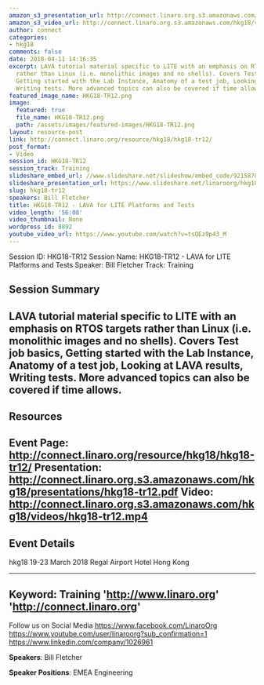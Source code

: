 ```yaml
---
amazon_s3_presentation_url: http://connect.linaro.org.s3.amazonaws.com/hkg18/presentations/hkg18-tr12.pdf
amazon_s3_video_url: http://connect.linaro.org.s3.amazonaws.com/hkg18/videos/hkg18-tr12.mp4
author: connect
categories:
- hkg18
comments: false
date: 2018-04-11 14:16:35
excerpt: LAVA tutorial material specific to LITE with an emphasis on RTOS targets
  rather than Linux (i.e. monolithic images and no shells). Covers Test job basics,
  Getting started with the Lab Instance, Anatomy of a test job, Looking at LAVA results,
  Writing tests. More advanced topics can also be covered if time allows.
featured_image_name: HKG18-TR12.png
image:
  featured: true
  file_name: HKG18-TR12.png
  path: /assets/images/featured-images/HKG18-TR12.png
layout: resource-post
link: http://connect.linaro.org/resource/hkg18/hkg18-tr12/
post_format:
- Video
session_id: HKG18-TR12
session_track: Training
slideshare_embed_url: //www.slideshare.net/slideshow/embed_code/92158789
slideshare_presentation_url: https://www.slideshare.net/linaroorg/hkg18tr12-lava-for-lite-platforms-and-tests
slug: hkg18-tr12
speakers: Bill Fletcher
title: HKG18-TR12 - LAVA for LITE Platforms and Tests
video_length: '56:08'
video_thumbnail: None
wordpress_id: 8892
youtube_video_url: https://www.youtube.com/watch?v=tsQEz9p43_M
---
```


Session ID: HKG18-TR12
Session Name: HKG18-TR12 - LAVA for LITE Platforms and Tests
Speaker: Bill Fletcher
Track: Training


## Session Summary
LAVA tutorial material specific to LITE with an emphasis on RTOS targets rather than Linux (i.e. monolithic images and no shells). Covers Test job basics, Getting started with the Lab Instance, Anatomy of a test job, Looking at LAVA results, Writing tests. More advanced topics can also be covered if time allows.
---------------------------------------------------
## Resources
Event Page: http://connect.linaro.org/resource/hkg18/hkg18-tr12/
Presentation: http://connect.linaro.org.s3.amazonaws.com/hkg18/presentations/hkg18-tr12.pdf
Video: http://connect.linaro.org.s3.amazonaws.com/hkg18/videos/hkg18-tr12.mp4
 ---------------------------------------------------
## Event Details
hkg18
19-23 March 2018 
Regal Airport Hotel Hong Kong

---------------------------------------------------
Keyword: Training
'http://www.linaro.org'
'http://connect.linaro.org'
---------------------------------------------------
Follow us on Social Media
https://www.facebook.com/LinaroOrg
https://www.youtube.com/user/linaroorg?sub_confirmation=1
https://www.linkedin.com/company/1026961

**Speakers**: Bill Fletcher

**Speaker Positions**: EMEA Engineering